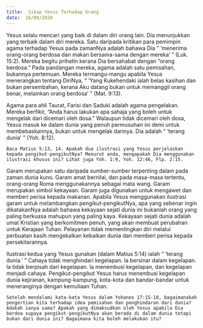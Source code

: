 ```yaml
---
title:  Sikap Yesus Terhadap Orang
date:  16/08/2020
---
```


Yesus selalu mencari yang baik di dalam diri orang lain. Dia menunjukkan yang terbaik dalam diri mereka. Satu daripada kritikan para pemimpin agama terhadap Yesus pada zamanNya adalah bahawa Dia “ ‘menerima orang-orang berdosa dan makan bersama-sama dengan mereka’ ” (Luk. 15:2). Mereka begitu prihatin kerana Dia bersahabat dengan “orang berdosa.” Pada pandangan mereka, agama adalah satu pemisahan, bukannya pertemuan. Mereka termangu-mangu apabila Yesus menerangkan tentang DiriNya, “ ‘Yang Kukehendaki ialah belas kasihan dan bukan persembahan, kerana Aku datang bukan untuk memanggil orang benar, melainkan orang berdosa’ ” (Mat. 9:13).

Agama para ahli Taurat, Farisi dan Saduki adalah agama pengelakan. Mereka berfikir, “Anda harus lakukan apa sahaja yang boleh untuk mengelak dari dicemari oleh dosa.” Walaupun tidak dicemari oleh dosa, Yesus masuk ke dalam dunia yang penuh permusuhan ini demi untuk membebaskannya, bukan untuk mengelak darinya. Dia adalah “ ‘terang dunia’ ” (Yoh. 8:12).

`Baca Matius 5:13, 14. Apakah dua ilustrasi yang Yesus perjelaskan kepada pengikut-pengikutNya? Menurut anda, mengapakah Dia menggunakan ilustrasi khusus ini? Lihat juga Yoh. 1:9, Yoh. 12:46, Flp. 2:15.`

Garam merupakan satu daripada sumber-sumber terpenting dalam pada zaman dunia kuno. Garam amat bernilai, dan pada masa-masa tertentu, orang-orang Roma menggunakannya sebagai mata wang. Garam merupakan simbol kekayaan. Garam juga digunakan untuk mengawet dan memberi perisa kepada makanan. Apabila Yesus menggunakan ilustrasi garam untuk melambangkan pengikut-pengikutNya, apa yang sebenar ingin dikatakanNya adalah bahawa kekayaan sejati dunia ini bukanlah orang yang paling berkuasa mahupun yang paling kaya. Kekayaan sejati dunia adalah umat Kristian yang berkomitmen penuh, yang akan membuat perubahan untuk Kerajaan Tuhan. Pelayanan tidak mementingkan diri melalui perbuatan kasih mengekalkan kebaikan dunia dan memberi perisa kepada persekitarannya.

Ilustrasi kedua yang Yesus gunakan (dalam Matius 5:14) ialah “ ‘terang dunia.’ ” Cahaya tidak menghindari kegelapan. Ia bersinar dalam kegelapan. Ia tidak berpisah dari kegelapan. Ia menembusi kegelapan, dan kegelapan menjadi cahaya. Pengikut-pengikut Yesus harus menembusi kegelapan dunia kejiranan, kampung-kampung, kota-kota dan bandar-bandar untuk meneranginya dengan kemuliaan Tuhan.

`Setelah mendalami kata-kata Yesus dalam Yohanes 17:15-18, bagaimanakah pengertian kita terhadap idea pemisahan dan penghindaran dari dunia? Adakah ianya sama? Apakah yang dimaksudkan oleh Yesus apabila Dia berdoa supaya pengikut-pengikutNya akan berada di dalam dunia tetapi bukan dari dunia ini? Bagaimana kita boleh melakukan itu?`